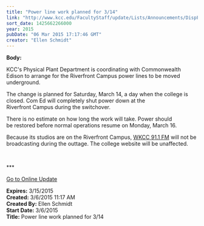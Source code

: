 ```yaml
---
title: "Power line work planned for 3/14"
link: "http://www.kcc.edu/FacultyStaff/update/Lists/Announcements/DispForm.aspx?ID=1850"
sort_date: 1425662266000
year: 2015
pubDate: "06 Mar 2015 17:17:46 GMT"
creator: "Ellen Schmidt"
---
```


<div><b>Body:</b> <div class="ExternalClass2E84E1BF280449F19E6BDD5097BC28E6"><p>​KCC's Physical Plant Department is coordinating with Commonwealth Edison to arrange for the Riverfront Campus power lines to be moved underground. </p>
<p>The change is planned for Saturday, March 14, a day when the college is closed. Com Ed will completely shut power down at the Riverfront Campus during the switchover. </p>
<p>There is no estimate on how long the work will take. Power should be restored before normal operations resume on Monday, March 16.</p>
<p>Because its studios are on the Riverfront Campus, <a href="/wkcc">WKCC 91.1 FM</a> will not be broadcasting during the outtage. The college website will be unaffected. </p>
<p> </p>
<p>***</p>
<p><a href="/update">Go to Online Update</a></p></div></div>
<div><b>Expires:</b> 3/15/2015</div>
<div><b>Created:</b> 3/6/2015 11:17 AM</div>
<div><b>Created By:</b> Ellen Schmidt</div>
<div><b>Start Date:</b> 3/6/2015</div>
<div><b>Title:</b> Power line work planned for 3/14</div>
